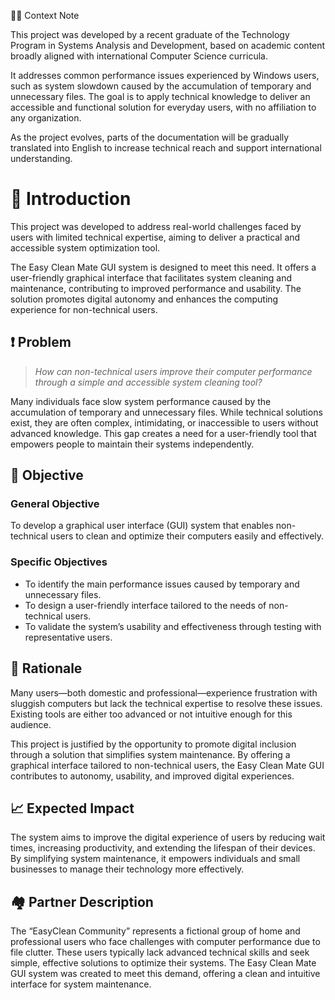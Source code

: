 🧑‍💻 Context Note

This project was developed by a recent graduate of the Technology Program in Systems Analysis and Development, based on academic content broadly aligned with international Computer Science curricula.

It addresses common performance issues experienced by Windows users, such as system slowdown caused by the accumulation of temporary and unnecessary files. The goal is to apply technical knowledge to deliver an accessible and functional solution for everyday users, with no affiliation to any organization.

As the project evolves, parts of the documentation will be gradually translated into English to increase technical reach and support international understanding.

# 🧩 Introduction

This project was developed to address real-world challenges faced by users with limited technical expertise, aiming to deliver a practical and accessible system optimization tool.

The Easy Clean Mate GUI system is designed to meet this need. It offers a user-friendly graphical interface that facilitates system cleaning and maintenance, contributing to improved performance and usability. The solution promotes digital autonomy and enhances the computing experience for non-technical users.

## ❗ Problem

> _How can non-technical users improve their computer performance through a simple and accessible system cleaning tool?_

Many individuals face slow system performance caused by the accumulation of temporary and unnecessary files. While technical solutions exist, they are often complex, intimidating, or inaccessible to users without advanced knowledge. This gap creates a need for a user-friendly tool that empowers people to maintain their systems independently.

## 🎯 Objective

### General Objective 
To develop a graphical user interface (GUI) system that enables non-technical users to clean and optimize their computers easily and effectively.

### Specific Objectives
- To identify the main performance issues caused by temporary and unnecessary files.
- To design a user-friendly interface tailored to the needs of non-technical users.
- To validate the system’s usability and effectiveness through testing with representative users.

## 💬 Rationale

Many users—both domestic and professional—experience frustration with sluggish computers but lack the technical expertise to resolve these issues. Existing tools are either too advanced or not intuitive enough for this audience.

This project is justified by the opportunity to promote digital inclusion through a solution that simplifies system maintenance. By offering a graphical interface tailored to non-technical users, the Easy Clean Mate GUI contributes to autonomy, usability, and improved digital experiences.

## 📈 Expected Impact

The system aims to improve the digital experience of users by reducing wait times, increasing productivity, and extending the lifespan of their devices. By simplifying system maintenance, it empowers individuals and small businesses to manage their technology more effectively.

## 🏘️ Partner Description

The “EasyClean Community” represents a fictional group of home and professional users who face challenges with computer performance due to file clutter. These users typically lack advanced technical skills and seek simple, effective solutions to optimize their systems. The Easy Clean Mate GUI system was created to meet this demand, offering a clean and intuitive interface for system maintenance.

